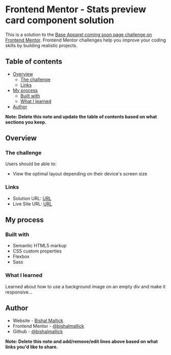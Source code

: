 # Frontend Mentor - Stats preview card component solution

This is a solution to the [Base Apparel coming soon page challenge on Frontend Mentor](https://www.frontendmentor.io/challenges/base-apparel-coming-soon-page-5d46b47f8db8a7063f9331a0). Frontend Mentor challenges help you improve your coding skills by building realistic projects. 

## Table of contents

- [Overview](#overview)
  - [The challenge](#the-challenge)
  - [Links](#links)
- [My process](#my-process)
  - [Built with](#built-with)
  - [What I learned](#what-i-learned)
- [Author](#author)

**Note: Delete this note and update the table of contents based on what sections you keep.**

## Overview

### The challenge

Users should be able to:

- View the optimal layout depending on their device's screen size

### Links

- Solution URL: [URL](https://github.com/bishalmallick/base-apparel-landing-page/)
- Live Site URL: [URL](https://bishalmallick.github.io/base-apparel-landing-page/)

## My process

### Built with

- Semantic HTML5 markup
- CSS custom properties
- Flexbox
- Sass


### What I learned

Learned about how to use a background image on an empty div and make it responsive...


## Author

- Website - [Bishal Mallick](https://bishalmallick.github.io/myPortfolio)
- Frontend Mentor - [@bishalmallick](https://www.frontendmentor.io/profile/bishalmallick)
- Github - [@bishalmallick](https://github.com/bishalmallick)

**Note: Delete this note and add/remove/edit lines above based on what links you'd like to share.**


